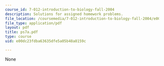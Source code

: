 ```yaml
---
course_id: 7-012-introduction-to-biology-fall-2004
description: Solutions for assigned homework problems.
file_location: /coursemedia/7-012-introduction-to-biology-fall-2004/e00dc23fdba63635dfe5a05b48a8159c_ps7a.pdf
file_type: application/pdf
layout: pdf
title: ps7a.pdf
type: course
uid: e00dc23fdba63635dfe5a05b48a8159c

---
```

None
